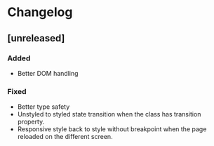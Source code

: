 # Changelog

## [unreleased]

### Added

- Better DOM handling

### Fixed

- Better type safety
- Unstyled to styled state transition when the class has transition property.
- Responsive style back to style without breakpoint when the page reloaded on the different screen.
